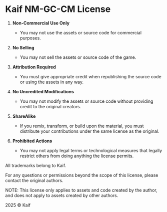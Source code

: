 Kaif NM-GC-CM License
=================

1. **Non-Commercial Use Only**
   - You may not use the assets or source code for commercial purposes.

2. **No Selling**
   - You may not sell the assets or source code of the game.

3. **Attribution Required**
   - You must give appropriate credit when republishing the source code or using the assets in any way.

4. **No Uncredited Modifications**
   - You may not modify the assets or source code without providing credit to the original creators.

5. **ShareAlike**
   - If you remix, transform, or build upon the material, you must distribute your contributions under the same license as the original.

6. **Prohibited Actions**
   - You may not apply legal terms or technological measures that legally restrict others from doing anything the license permits.

All trademarks belong to Kaif.

For any questions or permissions beyond the scope of this license, please contact the original authors.

NOTE: This license only applies to assets and code created by the author, and does not apply to assets created by other authors.

2025 © Kaif

